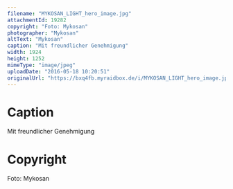 ```yaml
---
filename: "MYKOSAN_LIGHT_hero_image.jpg"
attachmentId: 19282
copyright: "Foto: Mykosan"
photographer: "Mykosan"
altText: "Mykosan"
caption: "Mit freundlicher Genehmigung"
width: 1924
height: 1252
mimeType: "image/jpeg"
uploadDate: "2016-05-18 10:20:51"
originalUrl: "https://bxq4fb.myraidbox.de/i/MYKOSAN_LIGHT_hero_image.jpg"
---
```


# Caption

Mit freundlicher Genehmigung

# Copyright

Foto: Mykosan
